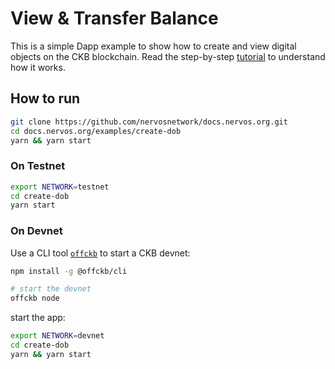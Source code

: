 # View & Transfer Balance

This is a simple Dapp example to show how to create and view digital objects on the CKB blockchain. Read the step-by-step [tutorial](https://docs.nervos.org/docs/dapp/create-dob) to understand how it works.

## How to run

```sh
git clone https://github.com/nervosnetwork/docs.nervos.org.git
cd docs.nervos.org/examples/create-dob
yarn && yarn start
```

### On Testnet

```sh
export NETWORK=testnet
cd create-dob
yarn start 
```

### On Devnet

Use a CLI tool [`offckb`](https://github.com/ckb-devrel/offckb) to start a CKB devnet:

```sh
npm install -g @offckb/cli

# start the devnet
offckb node 
```

start the app:

```sh
export NETWORK=devnet
cd create-dob
yarn && yarn start
```
